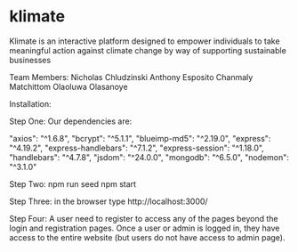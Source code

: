 # klimate
Klimate is an interactive platform designed to empower individuals to take meaningful action against climate change by way of supporting sustainable businesses

Team Members: Nicholas Chludzinski Anthony Esposito Chanmaly Matchittom Olaoluwa Olasanoye

Installation:

Step One: Our dependencies are:

"axios": "^1.6.8",
"bcrypt": "^5.1.1",
"blueimp-md5": "^2.19.0",
"express": "^4.19.2",
"express-handlebars": "^7.1.2",
"express-session": "^1.18.0",
"handlebars": "^4.7.8",
"jsdom": "^24.0.0",
"mongodb": "^6.5.0",
"nodemon": "^3.1.0"

Step Two: npm run seed npm start

Step Three: in the browser type http://localhost:3000/

Step Four: A user need to register to access any of the pages beyond the login and registration pages. Once a user or admin is logged in, they have access to the entire website (but users do not have access to admin page).
